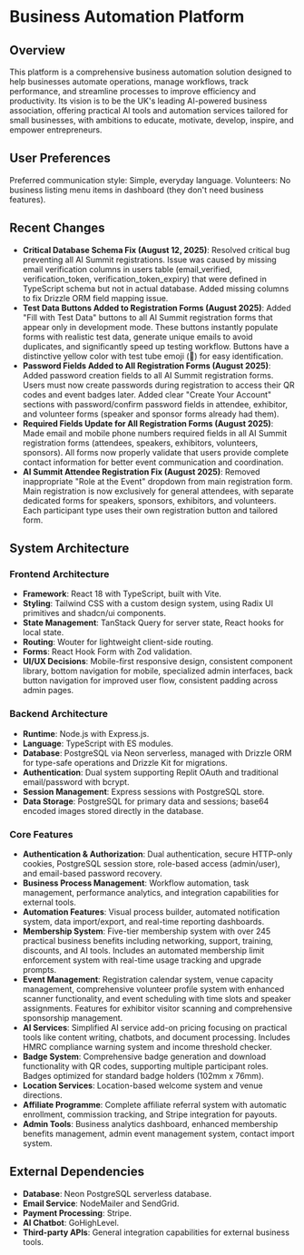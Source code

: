 # Business Automation Platform

## Overview
This platform is a comprehensive business automation solution designed to help businesses automate operations, manage workflows, track performance, and streamline processes to improve efficiency and productivity. Its vision is to be the UK's leading AI-powered business association, offering practical AI tools and automation services tailored for small businesses, with ambitions to educate, motivate, develop, inspire, and empower entrepreneurs.

## User Preferences
Preferred communication style: Simple, everyday language.
Volunteers: No business listing menu items in dashboard (they don't need business features).

## Recent Changes
- **Critical Database Schema Fix (August 12, 2025)**: Resolved critical bug preventing all AI Summit registrations. Issue was caused by missing email verification columns in users table (email_verified, verification_token, verification_token_expiry) that were defined in TypeScript schema but not in actual database. Added missing columns to fix Drizzle ORM field mapping issue.
- **Test Data Buttons Added to Registration Forms (August 2025)**: Added "Fill with Test Data" buttons to all AI Summit registration forms that appear only in development mode. These buttons instantly populate forms with realistic test data, generate unique emails to avoid duplicates, and significantly speed up testing workflow. Buttons have a distinctive yellow color with test tube emoji (🧪) for easy identification.
- **Password Fields Added to All Registration Forms (August 2025)**: Added password creation fields to all AI Summit registration forms. Users must now create passwords during registration to access their QR codes and event badges later. Added clear "Create Your Account" sections with password/confirm password fields in attendee, exhibitor, and volunteer forms (speaker and sponsor forms already had them).
- **Required Fields Update for All Registration Forms (August 2025)**: Made email and mobile phone numbers required fields in all AI Summit registration forms (attendees, speakers, exhibitors, volunteers, sponsors). All forms now properly validate that users provide complete contact information for better event communication and coordination.
- **AI Summit Attendee Registration Fix (August 2025)**: Removed inappropriate "Role at the Event" dropdown from main registration form. Main registration is now exclusively for general attendees, with separate dedicated forms for speakers, sponsors, exhibitors, and volunteers. Each participant type uses their own registration button and tailored form.

## System Architecture
### Frontend Architecture
- **Framework**: React 18 with TypeScript, built with Vite.
- **Styling**: Tailwind CSS with a custom design system, using Radix UI primitives and shadcn/ui components.
- **State Management**: TanStack Query for server state, React hooks for local state.
- **Routing**: Wouter for lightweight client-side routing.
- **Forms**: React Hook Form with Zod validation.
- **UI/UX Decisions**: Mobile-first responsive design, consistent component library, bottom navigation for mobile, specialized admin interfaces, back button navigation for improved user flow, consistent padding across admin pages.

### Backend Architecture
- **Runtime**: Node.js with Express.js.
- **Language**: TypeScript with ES modules.
- **Database**: PostgreSQL via Neon serverless, managed with Drizzle ORM for type-safe operations and Drizzle Kit for migrations.
- **Authentication**: Dual system supporting Replit OAuth and traditional email/password with bcrypt.
- **Session Management**: Express sessions with PostgreSQL store.
- **Data Storage**: PostgreSQL for primary data and sessions; base64 encoded images stored directly in the database.

### Core Features
- **Authentication & Authorization**: Dual authentication, secure HTTP-only cookies, PostgreSQL session store, role-based access (admin/user), and email-based password recovery.
- **Business Process Management**: Workflow automation, task management, performance analytics, and integration capabilities for external tools.
- **Automation Features**: Visual process builder, automated notification system, data import/export, and real-time reporting dashboards.
- **Membership System**: Five-tier membership system with over 245 practical business benefits including networking, support, training, discounts, and AI tools. Includes an automated membership limit enforcement system with real-time usage tracking and upgrade prompts.
- **Event Management**: Registration calendar system, venue capacity management, comprehensive volunteer profile system with enhanced scanner functionality, and event scheduling with time slots and speaker assignments. Features for exhibitor visitor scanning and comprehensive sponsorship management.
- **AI Services**: Simplified AI service add-on pricing focusing on practical tools like content writing, chatbots, and document processing. Includes HMRC compliance warning system and income threshold checker.
- **Badge System**: Comprehensive badge generation and download functionality with QR codes, supporting multiple participant roles. Badges optimized for standard badge holders (102mm x 76mm).
- **Location Services**: Location-based welcome system and venue directions.
- **Affiliate Programme**: Complete affiliate referral system with automatic enrollment, commission tracking, and Stripe integration for payouts.
- **Admin Tools**: Business analytics dashboard, enhanced membership benefits management, admin event management system, contact import system.

## External Dependencies
- **Database**: Neon PostgreSQL serverless database.
- **Email Service**: NodeMailer and SendGrid.
- **Payment Processing**: Stripe.
- **AI Chatbot**: GoHighLevel.
- **Third-party APIs**: General integration capabilities for external business tools.